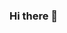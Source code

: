 ### Hi there 👋

<!--
**Limzz-15/Limzz-15** is a ✨ _special_ ✨ repository because its `README.md` (this file) appears on your GitHub profile.

Here are some ideas to get you started:

- 🔭 I’m currently working on 
- 🌱 I’m currently learning in smp 32  
- 👯 I’m looking to collaborate on ...
- 🤔 I’m looking for help with 
- 💬 Ask me about : coding  
- 📫 How to reach me: email
- 😄 Pronouns: 
- ⚡ Fun fact: very likes games online

-->
